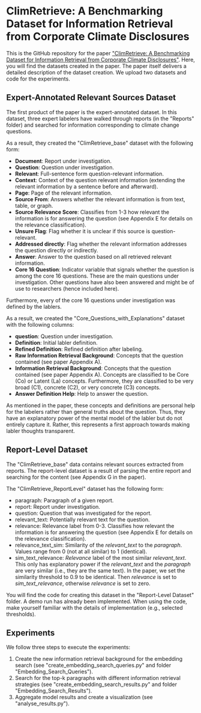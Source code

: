 # ClimRetrieve: A Benchmarking Dataset for Information Retrieval from Corporate Climate Disclosures

This is the GitHub repository for the paper ["ClimRetrieve: A Benchmarking Dataset for Information Retrieval from Corporate Climate Disclosures"](https://arxiv.org/abs/2406.09818). Here, you will find the datasets created in the paper. The paper itself delivers a detailed description of the dataset creation. We upload two datasets and code for the experiments.

## Expert-Annotated Relevant Sources Dataset

The first product of the paper is the expert-annotated dataset. In this dataset, three expert labelers have walked through reports (in the "Reports" folder) and searched for information corresponding to climate change questions.

As a result, they created the "ClimRetrieve_base" dataset with the following form:

- **Document**: Report under investigation. 
- **Question**: Question under investigation. 
- **Relevant**: Full-sentence form question-relevant information. 
- **Context**: Context of the question relevant information (extending the relevant information by a sentence before and afterward). 
- **Page**: Page of the relevant information. 
- **Source From**: Answers whether the relevant information is from text, table, or graph. 
- **Source Relevance Score**: Classifies from 1-3 how relevant the information is for answering the question (see Appendix E for details on the relevance classification). 
- **Unsure Flag**: Flag whether it is unclear if this source is question-relevant. 
- **Addressed directly**: Flag whether the relevant information addresses the question directly or indirectly. 
- **Answer**: Answer to the question based on all retrieved relevant information.
- **Core 16 Question**: Indicator variable that signals whether the question is among the core 16 questions. These are the main questions under investigation. Other questions have also been answered and might be of use to researchers (hence included here).


Furthermore, every of the core 16 questions under investigation was defined by the lablers.

As a result, we created the "Core_Questions_with_Explanations" dataset with the following columns:

- **question**: Question under investigation.
- **Definition**: Initial labler definition.
- **Refined Definition**: Refined definition after labeling.
- **Raw Information Retrieval Background**: Concepts that the question contained (see paper Appendix A).
- **Information Retrieval Background**: Concepts that the question contained (see paper Appendix A). Concepts are classified to be Core (Co) or Latent (La) concepts. Furthermore, they are classified to be very broad (C1), concrete (C2), or very concrete (C3) concepts.
- **Answer Definition Help**: Help to answer the question.

As mentioned in the paper, these concepts and definitions are personal help for the labelers rather than general truths about the question. Thus, they have an explanatory power of the mental model of the labler but do not entirely capture it. Rather, this represents a first approach towards making labler thoughts transparent.

## Report-Level Dataset

The "ClimRetrieve_base" data contains relevant sources extracted from reports. The report-level dataset is a result of parsing the entire report and searching for the content (see Appendix G in the paper).

The "ClimRetrieve_ReportLevel" dataset has the following form:

- paragraph: Paragraph of a given report.
- report: Report under investigation.
- question: Question that was investigated for the report.
- relevant_text: Potentially relevant text for the question.
- relevance: Relevance label from 0-3. Classifies how relevant the information is for answering the question (see Appendix E for details on the relevance classification).
- relevance_text_sim: Similarity of the _relevant_text_ to the _paragraph_. Values range from 0 (not at all similar) to 1 (identical).
- sim_text_relevance: _Relevance_ label of the most similar _relevant_text_. This only has explanatory power if the _relevant_text_ and the _paragraph_ are very similar (i.e., they are the same text). In the paper, we set the similarity threshold to 0.9 to be identical. Then _relevance_ is set to _sim_text_relevance_, otherwise _relevance_ is set to zero.

You will find the code for creating this dataset in the "Report-Level Dataset" folder. A demo run has already been implemented. When using the code, make yourself familiar with the details of implementation (e.g., selected thresholds).

## Experiments

We follow three steps to execute the experiments:
1. Create the new information retrieval background for the embedding search (see "create_embedding_search_queries.py" and folder "Embedding_Search_Queries").
2. Search for the top-k paragraphs with different information retrieval strategies (see "create_embedding_search_results.py" and folder "Embedding_Search_Results").
3. Aggregate model results and create a visualization (see "analyse_results.py").

